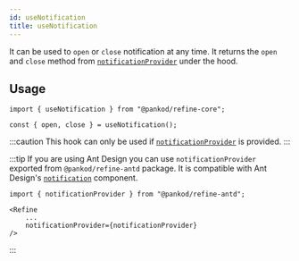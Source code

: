 ```yaml
---
id: useNotification
title: useNotification
---
```


It can be used to `open` or `close` notification at any time. It returns the `open` and `close` method from [`notificationProvider`](/core/providers/notification-provider.md) under the hood.

## Usage

```tsx
import { useNotification } from "@pankod/refine-core";

const { open, close } = useNotification();
```

:::caution
This hook can only be used if [`notificationProvider`](/core/providers/notification-provider.md) is provided. 
:::

:::tip
If you are using Ant Design you can use `notificationProvider` exported from `@pankod/refine-antd` package. It is compatible with Ant Design's [`notification`](https://ant.design/components/notification/#header) component.

```tsx
import { notificationProvider } from "@pankod/refine-antd";

<Refine
    ...
    notificationProvider={notificationProvider}
/>
```
:::